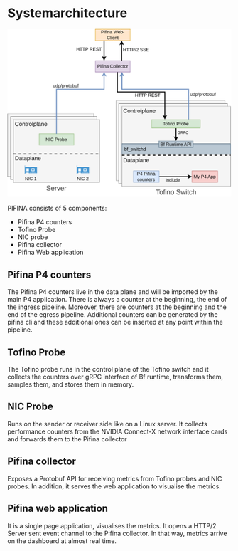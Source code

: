 # Systemarchitecture
![System Architecture](images/sysarch.png)

PIFINA consists of 5 components:

* Pifina P4 counters
* Tofino Probe
* NIC probe
* Pifina collector
* Pifina Web application

## Pifina P4 counters
The Pifina P4 counters live in the data plane and will be imported by the main P4 application. There is always a counter at the beginning, the end of the ingress pipeline. Moreover, there are counters at the beginning and the end of the egress pipeline. Additional counters can be generated by the pifina cli and these additional ones can be inserted at any point within the pipeline.

## Tofino Probe
The Tofino probe runs in the control plane of the Tofino switch and it collects the counters over gRPC interface of Bf runtime, transforms them, samples them, and stores them in memory.

## NIC Probe
Runs on the sender or receiver side like on a Linux server. It collects performance counters from the NVIDIA Connect-X network interface cards and forwards them to the Pifina collector

## Pifina collector
Exposes a Protobuf API for receiving metrics from Tofino probes and NIC probes. In addition, it serves the web application to visualise the metrics.

## Pifina web application
It is a single page application, visualises the metrics. It opens a HTTP/2 Server sent event channel to the Pifina collector. In that way, metrics arrive on the dashboard at almost real time.